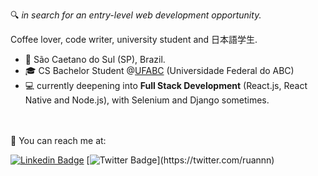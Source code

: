 :mag: *in search for an entry-level web development opportunity.*



Coffee lover, code writer, university student and 日本語学生.
  
* :round_pushpin: São Caetano do Sul (SP), Brazil. 
* :mortar_board: CS Bachelor Student @<a href="http://www.ufabc.edu.br">UFABC</a> (Universidade Federal do ABC)
* :computer: currently deepening into <b>Full Stack Development</b> (React.js, React Native and Node.js), with Selenium and Django sometimes.


<br></br>
:email: You can reach me at:

[![Linkedin Badge](https://img.shields.io/badge/-LinkedIn-blue?style=flat-square&logo=Linkedin&logoColor=white&link=https://www.linkedin.com/in/felipefialho)](https://www.linkedin.com/in/ruanrf)
[![Twitter Badge](https://img.shields.io/badge/-Twitter-1ca0f1?style=flat-square&labelColor=1ca0f1&logo=twitter&logoColor=white&link=https://twitter.com/felipefialho_)](https://twitter.com/ruannn)
 
